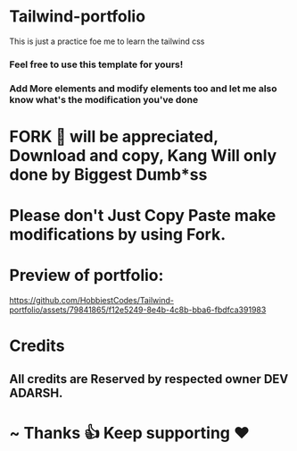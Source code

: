 # Tailwind-portfolio
This is just a practice foe me to learn the tailwind css

### Feel free to use this template for yours!
### Add More elements and modify elements too and let me also know what's the modification you've done
# FORK 🍴 will be appreciated, Download and copy, Kang Will only done by Biggest Dumb*ss
# Please don't Just Copy Paste make modifications by using Fork.

# Preview of portfolio: 

https://github.com/HobbiestCodes/Tailwind-portfolio/assets/79841865/f12e5249-8e4b-4c8b-bba6-fbdfca391983


# Credits
## All credits are Reserved by respected owner DEV ADARSH.

# ~ Thanks 👍 Keep supporting ❤️



